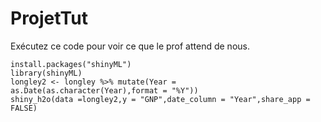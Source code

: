 # ProjetTut

Exécutez ce code pour voir ce que le prof attend de nous.

```{r}
install.packages("shinyML")
library(shinyML)
longley2 <- longley %>% mutate(Year = as.Date(as.character(Year),format = "%Y"))
shiny_h2o(data =longley2,y = "GNP",date_column = "Year",share_app = FALSE)
```
